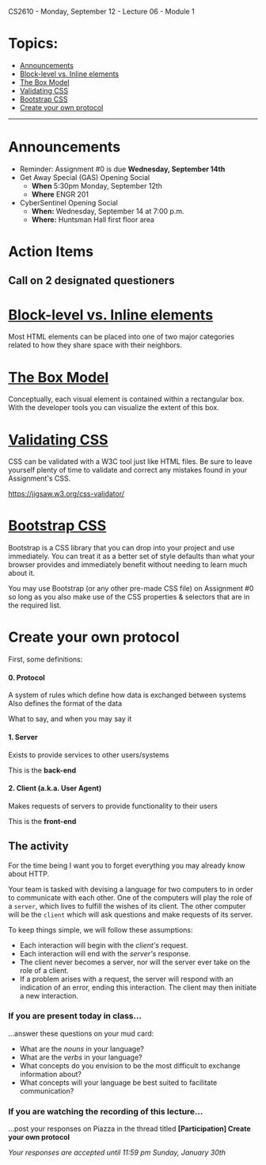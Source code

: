 CS2610 - Monday, September 12 - Lecture 06 - Module 1

# Topics:
* [Announcements](#announcements)
* [Block-level vs. Inline elements](#block-level-vs-inline-elements)
* [The Box Model](#the-box-model)
* [Validating CSS](#validating-css)
* [Bootstrap CSS](#bootstrap-css)
* [Create your own protocol](#create-your-own-protocol)


------------------------------------------------------------
# Announcements

*   Reminder: Assignment #0 is due **Wednesday, September 14th**
*   Get Away Special (GAS) Opening Social
    *   **When**  5:30pm Monday, September 12th
    *   **Where** ENGR 201
*   CyberSentinel Opening Social 
    * **When:**  Wednesday, September 14 at 7:00 p.m.
    * **Where:** Huntsman Hall first floor area


# Action Items

## Call on 2 designated questioners



# [Block-level vs. Inline elements](../../Module0/CSS.md#block-level-vs-inline-elements)

Most HTML elements can be placed into one of two major categories related to
how they share space with their neighbors.



# [The Box Model](../../Module0/CSS.md#the-box-model)

Conceptually, each visual element is contained within a rectangular box.
With the developer tools you can visualize the extent of this box.



# [Validating CSS](../CSS.md#validating-css)

CSS can be validated with a W3C tool just like HTML files.  Be sure to leave
yourself plenty of time to validate and correct any mistakes found in your
Assignment's CSS.

https://jigsaw.w3.org/css-validator/



# [Bootstrap CSS](../CSS.md#bootstrap-css)

Bootstrap is a CSS library that you can drop into your project and use
immediately.  You can treat it as a better set of style defaults than what your
browser provides and immediately benefit without needing to learn much about it.

You may use Bootstrap (or any other pre-made CSS file) on Assignment #0 so long
as you also make use of the CSS properties & selectors that are in the required
list.



# Create your own protocol

First, some definitions:

#### 0. Protocol
A system of rules which define how data is exchanged between systems
Also defines the format of the data

What to say, and when you may say it

#### 1. Server
Exists to provide services to other users/systems

This is the **back-end**

#### 2. Client (a.k.a. User Agent)
Makes requests of servers to provide functionality to their users

This is the **front-end**


## The activity

For the time being I want you to forget everything you may already know about HTTP.

Your team is tasked with devising a language for two computers to in order to communicate with each other.  One of the computers will play the role of a `server`, which lives to fulfill the wishes of its client.  The other computer will be the `client` which will ask questions and make requests of its server.

To keep things simple, we will follow these assumptions:

*   Each interaction will begin with the *client's* request.
*   Each interaction will end with the *server's* response.
*   The client never becomes a server, nor will the server ever take on the role of a client.
*   If a problem arises with a request, the server will respond with an indication of an error, ending this interaction. The client may then initiate a new interaction.


### If you are present today in class...

...answer these questions on your mud card:

+   What are the *nouns* in your language?
+   What are the *verbs* in your language?
+   What concepts do you envision to be the most difficult to exchange information about?
+   What concepts will your language be best suited to facilitate communication?

### If you are watching the recording of this lecture...

...post your responses on Piazza in the thread titled **[Participation] Create your own protocol**

*Your responses are accepted until 11:59 pm Sunday, January 30th*



